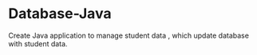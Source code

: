 # Database-Java
Create Java application to manage student data , which update database with student data.
